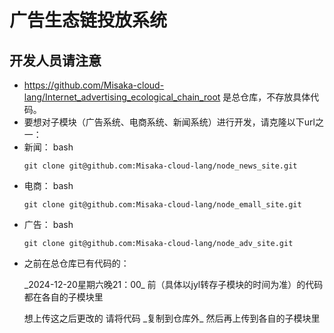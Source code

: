 # 广告生态链投放系统

## 开发人员请注意
- https://github.com/Misaka-cloud-lang/Internet_advertising_ecological_chain_root 是总仓库，不存放具体代码。
- 要想对子模块（广告系统、电商系统、新闻系统）进行开发，请克隆以下url之一：
- 新闻：
    bash
    ```
    git clone git@github.com:Misaka-cloud-lang/node_news_site.git
    ```
- 电商：
    bash
    ```
    git clone git@github.com:Misaka-cloud-lang/node_emall_site.git
    ```
- 广告：
    bash
    ```
    git clone git@github.com:Misaka-cloud-lang/node_adv_site.git
    ```
- 之前在总仓库已有代码的：
    <p>
        _2024-12-20星期六晚21：00_ 前（具体以jyl转存子模块的时间为准）的代码都在各自的子模块里
    </p>  
    <p>
        想上传这之后更改的 请将代码 _复制到仓库外_ 然后再上传到各自的子模块里
    </p> 
